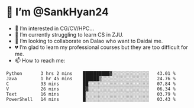 # 👋 I’m @SankHyan24

- 👀 I’m interested in CG/CV/HPC...
- 🌱 I’m currently struggling to learn CS in ZJU.
- 💞️ I’m looking to collaborate on Dalao who want to Daidai me.
- 💔 I’m glad to learn my professional courses but they are too difficult for me.
- 📫 How to reach me:


<!---
SankHyan24/SankHyan24 is a ✨ special ✨ repository because its `README.md` (this file) appears on your GitHub profile.
You can click the Preview link to take a look at your changes.
--->
<!--START_SECTION:waka-->

```text
Python       3 hrs 2 mins    ██████████▓░░░░░░░░░░░░░░   43.01 %
Java         1 hr 45 mins    ██████▒░░░░░░░░░░░░░░░░░░   24.76 %
C            33 mins         ██░░░░░░░░░░░░░░░░░░░░░░░   07.84 %
V            26 mins         █▓░░░░░░░░░░░░░░░░░░░░░░░   06.34 %
Text         16 mins         █░░░░░░░░░░░░░░░░░░░░░░░░   03.79 %
PowerShell   14 mins         █░░░░░░░░░░░░░░░░░░░░░░░░   03.43 %
```

<!--END_SECTION:waka-->
